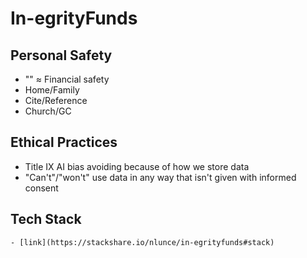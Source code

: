 # In-egrityFunds

## Personal Safety

   - "" $\approx$ Financial safety
   - Home/Family
   - Cite/Reference
   - Church/GC

## Ethical Practices

   - Title IX AI bias avoiding because of how we store data
   - "Can't"/"won't" use data in any way that isn't given with informed consent
     
## Tech Stack

    - [link](https://stackshare.io/nlunce/in-egrityfunds#stack)
